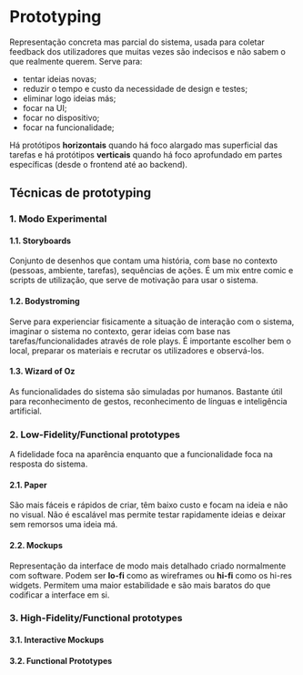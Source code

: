 # Prototyping

Representação concreta mas parcial do sistema, usada para coletar feedback dos utilizadores que muitas vezes são indecisos e não sabem o que realmente querem. Serve para:

- tentar ideias novas;
- reduzir o tempo e custo da necessidade de design e testes;
- eliminar logo ideias más;
- focar na UI;
- focar no dispositivo;
- focar na funcionalidade; 

Há protótipos **horizontais** quando há foco alargado mas superficial das tarefas e há protótipos **verticais** quando há foco aprofundado em partes específicas (desde o frontend até ao backend). 

## Técnicas de prototyping

### 1. Modo Experimental

#### 1.1. Storyboards

Conjunto de desenhos que contam uma história, com base no contexto (pessoas, ambiente, tarefas), sequências de ações. É um mix entre comic e scripts de utilização, que serve de motivação para usar o sistema.

#### 1.2. Bodystroming

Serve para experienciar fisicamente a situação de interação com o sistema, imaginar o sistema no contexto, gerar ideias com base nas tarefas/funcionalidades através de role plays. É importante escolher bem o local, preparar os materiais e recrutar os utilizadores e observá-los.

#### 1.3. Wizard of Oz

As funcionalidades do sistema são simuladas por humanos. Bastante útil para reconhecimento de gestos, reconhecimento de línguas e inteligência artificial.

### 2. Low-Fidelity/Functional prototypes

A fidelidade foca na aparência enquanto que a funcionalidade foca na resposta do sistema. 

#### 2.1. Paper

São mais fáceis e rápidos de criar, têm baixo custo e focam na ideia e não no visual. Não é escalável mas permite testar rapidamente ideias e deixar sem remorsos uma ideia má.

#### 2.2. Mockups

Representação da interface de modo mais detalhado criado normalmente com software. Podem ser **lo-fi** como as wireframes ou **hi-fi** como os hi-res widgets. Permitem uma maior estabilidade e são mais baratos do que codificar a interface em si.

### 3. High-Fidelity/Functional prototypes

#### 3.1. Interactive Mockups



#### 3.2. Functional Prototypes

